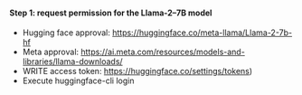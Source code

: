 
#### Step 1: request permission for the Llama-2–7B model
* Hugging face approval: https://huggingface.co/meta-llama/Llama-2-7b-hf
* Meta approval: https://ai.meta.com/resources/models-and-libraries/llama-downloads/
* WRITE access token: https://huggingface.co/settings/tokens)
* Execute huggingface-cli login

